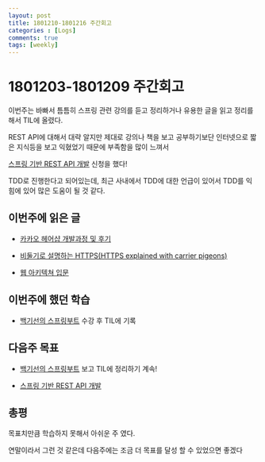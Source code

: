 ```yaml
---
layout: post
title: 1801210-1801216 주간회고
categories : [Logs]
comments: true
tags: [weekly]
---
```


# 1801203-1801209 주간회고

이번주는 바빠서 틈틈히 스프링 관련 강의를 듣고 정리하거나 유용한 글을 읽고 정리를 해서 TIL에 올렸다. 

REST API에 대해서 대략 알지만 제대로 강의나 책을 보고 공부하기보단 인터넷으로 짧은 지식등을 보고 익혔었기 때문에 부족함을 많이 느껴서 

[스프링 기반 REST API 개발](https://www.inflearn.com/course/spring_rest-api/) 신청을 했다!

TDD로 진행한다고 되어있는데, 최근 사내에서 TDD에 대한 언급이 있어서 TDD를 익힘에 있어 많은 도움이 될 것 같다.


## 이번주에 읽은 글

* [카카오 헤어샵 개발과정 및 후기](https://brunch.co.kr/@cg4jins/1?fbclid=IwAR0EIC59PnCSZg5Y9FjSEFlnmB58ISifm9xqysUlqK5Axn486bNlx-yC7z8)

* [비둘기로 설명하는 HTTPS(HTTPS explained with carrier pigeons)](https://www.vobour.com/%EB%B9%84%EB%91%98%EA%B8%B0%EB%A1%9C-%EC%84%A4%EB%AA%85%ED%95%98%EB%8A%94-https-https-explained-with-car)

* [웹 아키텍쳐 입문](https://rhostem.github.io/posts/2018-07-22-web-architecture-101/)


## 이번주에 했던 학습

* [백기선의 스프링부트](https://www.inflearn.com/course/%EC%8A%A4%ED%94%84%EB%A7%81%EB%B6%80%ED%8A%B8/) 수강 후 TIL에 기록

## 다음주 목표

* [백기선의 스프링부트](https://www.inflearn.com/course/%EC%8A%A4%ED%94%84%EB%A7%81%EB%B6%80%ED%8A%B8/) 보고 TIL에 정리하기 계속!

* [스프링 기반 REST API 개발](https://www.inflearn.com/course/spring_rest-api/)

## 총평

목표치만큼 학습하지 못해서 아쉬운 주 였다. 

연말이라서 그런 것 같은데 다음주에는 조금 더 목표를 달성 할 수 있었으면 좋겠다









